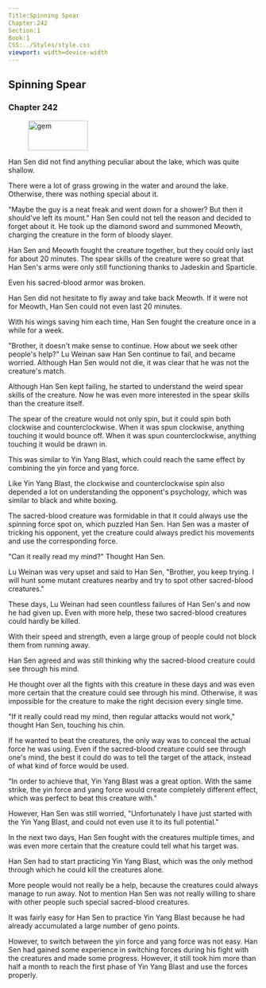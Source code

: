 ```yaml
---
Title:Spinning Spear 
Chapter:242 
Section:1 
Book:1 
CSS:../Styles/style.css 
viewport: width=device-width
---
```

  
## Spinning Spear
### Chapter 242
  
<figure>
	<img src="../Images/gem.gif" alt="gem" id="gem" width="120" height="60" />
</figure>
  

  
Han Sen did not find anything peculiar about the lake, which was quite shallow.

There were a lot of grass growing in the water and around the lake. Otherwise, there was nothing special about it.

"Maybe the guy is a neat freak and went down for a shower? But then it should've left its mount." Han Sen could not tell the reason and decided to forget about it. He took up the diamond sword and summoned Meowth, charging the creature in the form of bloody slayer.

Han Sen and Meowth fought the creature together, but they could only last for about 20 minutes. The spear skills of the creature were so great that Han Sen's arms were only still functioning thanks to Jadeskin and Sparticle.

Even his sacred-blood armor was broken.

Han Sen did not hesitate to fly away and take back Meowth. If it were not for Meowth, Han Sen could not even last 20 minutes.

With his wings saving him each time, Han Sen fought the creature once in a while for a week.

"Brother, it doesn't make sense to continue. How about we seek other people's help?" Lu Weinan saw Han Sen continue to fail, and became worried. Although Han Sen would not die, it was clear that he was not the creature's match.

Although Han Sen kept failing, he started to understand the weird spear skills of the creature. Now he was even more interested in the spear skills than the creature itself.

The spear of the creature would not only spin, but it could spin both clockwise and counterclockwise. When it was spun clockwise, anything touching it would bounce off. When it was spun counterclockwise, anything touching it would be drawn in.

This was similar to Yin Yang Blast, which could reach the same effect by combining the yin force and yang force.

Like Yin Yang Blast, the clockwise and counterclockwise spin also depended a lot on understanding the opponent's psychology, which was similar to black and white boxing.

The sacred-blood creature was formidable in that it could always use the spinning force spot on, which puzzled Han Sen. Han Sen was a master of tricking his opponent, yet the creature could always predict his movements and use the corresponding force.

"Can it really read my mind?" Thought Han Sen.

Lu Weinan was very upset and said to Han Sen, "Brother, you keep trying. I will hunt some mutant creatures nearby and try to spot other sacred-blood creatures."

These days, Lu Weinan had seen countless failures of Han Sen's and now he had given up. Even with more help, these two sacred-blood creatures could hardly be killed.

With their speed and strength, even a large group of people could not block them from running away.

Han Sen agreed and was still thinking why the sacred-blood creature could see through his mind.

He thought over all the fights with this creature in these days and was even more certain that the creature could see through his mind. Otherwise, it was impossible for the creature to make the right decision every single time.

"If it really could read my mind, then regular attacks would not work," thought Han Sen, touching his chin.

If he wanted to beat the creatures, the only way was to conceal the actual force he was using. Even if the sacred-blood creature could see through one's mind, the best it could do was to tell the target of the attack, instead of what kind of force would be used.

"In order to achieve that, Yin Yang Blast was a great option. With the same strike, the yin force and yang force would create completely different effect, which was perfect to beat this creature with."

However, Han Sen was still worried, "Unfortunately I have just started with the Yin Yang Blast, and could not even use it to its full potential."

In the next two days, Han Sen fought with the creatures multiple times, and was even more certain that the creature could tell what his target was.

Han Sen had to start practicing Yin Yang Blast, which was the only method through which he could kill the creatures alone.

More people would not really be a help, because the creatures could always manage to run away. Not to mention Han Sen was not really willing to share with other people such special sacred-blood creatures.

It was fairly easy for Han Sen to practice Yin Yang Blast because he had already accumulated a large number of geno points.

However, to switch between the yin force and yang force was not easy. Han Sen had gained some experience in switching forces during his fight with the creatures and made some progress. However, it still took him more than half a month to reach the first phase of Yin Yang Blast and use the forces properly.